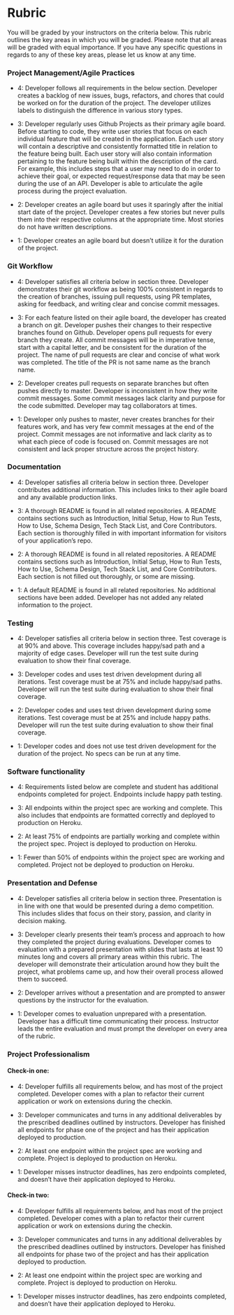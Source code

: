 # Rubric
You will be graded by your instructors on the criteria below. This rubric outlines the key areas in which you will be graded. Please note that all areas will be graded with equal importance. If you have any specific questions in regards to any of these key areas, please let us know at any time. 

### Project Management/Agile Practices

- 4: Developer follows all requirements in the below section. Developer creates a backlog of new issues, bugs, refactors, and chores that could be worked on for the duration of the project. The developer utilizes labels to distinguish the difference in various story types. 

- 3: Developer regularly uses Github Projects as their primary agile board. Before starting to code, they write user stories that focus on each individual feature that will be created in the application. Each user story will contain a descriptive and consistently formatted title in relation to the feature being built. Each user story will also contain information pertaining to the feature being built within the description of the card. For example, this includes steps that a user may need to do in order to achieve their goal, or expected request/response data that may be seen during the use of an API. Developer is able to articulate the agile process during the project evaluation. 

- 2: Developer creates an agile board but uses it sparingly after the initial start date of the project. Developer creates a few stories but never pulls them into their respective columns at the appropriate time. Most stories do not have written descriptions.

- 1: Developer creates an agile board but doesn’t utilize it for the duration of the project.

### Git Workflow

- 4: Developer satisfies all criteria below in section three. Developer demonstrates their git workflow as being 100% consistent in regards to the creation of branches, issuing pull requests, using PR templates, asking for feedback, and writing clear and concise commit messages.  

- 3: For each feature listed on their agile board, the developer has created a branch on git. Developer pushes their changes to their respective branches found on Github. Developer opens pull requests for every branch they create. All commit messages will be in imperative tense, start with a capital letter, and be consistent for the duration of the project. The name of pull requests are clear and concise of what work was completed. The title of the PR is not same name as the branch name.  

- 2: Developer creates pull requests on separate branches but often pushes directly to master. Developer is inconsistent in how they write commit messages. Some commit messages lack clarity and purpose for the code submitted. Developer may tag collaborators at times.

- 1: Developer only pushes to master, never creates branches for their features work, and has very few commit messages at the end of the project. Commit messages are not informative and lack clarity as to what each piece of code is focused on. Commit messages are not consistent and lack proper structure across the project history.

### Documentation

- 4: Developer satisfies all criteria below in section three. Developer contributes additional information. This includes links to their agile board and any available production links.

- 3: A thorough README is found in all related repositories. A README contains sections such as Introduction, Initial Setup, How to Run Tests, How to Use, Schema Design, Tech Stack List, and Core Contributors. Each section is thoroughly filled in with important information for visitors of your application’s repo.

- 2: A thorough README is found in all related repositories. A README contains sections such as Introduction, Initial Setup, How to Run Tests, How to Use, Schema Design, Tech Stack List, and Core Contributors. Each section is not filled out thoroughly, or some are missing.

- 1: A default README is found in all related repositories. No additional sections have been added. Developer has not added any related information to the project.

### Testing

- 4: Developer satisfies all criteria below in section three. Test coverage is at 90% and above. This coverage includes happy/sad path and a majority of edge cases. Developer will run the test suite during evaluation to show their final coverage.  

- 3: Developer codes and uses test driven development during all iterations. Test coverage must be at 75% and include happy/sad paths. Developer will run the test suite during evaluation to show their final coverage.  

- 2: Developer codes and uses test driven development during some iterations. Test coverage must be at 25% and include happy paths. Developer will run the test suite during evaluation to show their final coverage.  

- 1: Developer codes and does not use test driven development for the duration of the project. No specs can be run at any time. 

### Software functionality

- 4: Requirements listed below are complete and student has additional endpoints completed for project. Endpoints include happy path testing.

- 3: All endpoints within the project spec are working and complete. This also includes that endpoints are formatted correctly and deployed to production on Heroku. 

- 2: At least 75% of endpoints are partially working and complete within the project spec. Project is deployed to production on Heroku.

- 1: Fewer than 50% of endpoints within the project spec are working and completed. Project not be deployed to production on Heroku.

### Presentation and Defense

- 4: Developer satisfies all criteria below in section three. Presentation is in line with one that would be presented during a demo competition. This includes slides that focus on their story, passion, and clarity in decision making.

- 3: Developer clearly presents their team’s process and approach to how they completed the project during evaluations. Developer comes to evaluation with a prepared presentation with slides that lasts at least 10 minutes long and covers all primary areas within this rubric. The developer will demonstrate their articulation around how they built the project, what problems came up, and how their overall process allowed them to succeed. 

- 2: Developer arrives without a presentation and are prompted to answer questions by the instructor for the evaluation.   

- 1: Developer comes to evaluation unprepared with a presentation. Developer has a difficult time communicating their process. Instructor leads the entire evaluation and must prompt the developer on every area of the rubric. 

### Project Professionalism

#### Check-in one:

- 4: Developer fulfills all requirements below, and has most of the project completed. Developer comes with a plan to refactor their current application or work on extensions during the checkin. 

- 3: Developer communicates and turns in any additional deliverables by the prescribed deadlines outlined by instructors. Developer has finished all endpoints for phase one of the project and has their application deployed to production. 

- 2: At least one endpoint within the project spec are working and complete. Project is deployed to production on Heroku.

- 1: Developer misses instructor deadlines, has zero endpoints completed, and doesn’t have their application deployed to Heroku. 

#### Check-in two:

- 4: Developer fulfills all requirements below, and has most of the project completed. Developer comes with a plan to refactor their current application or work on extensions during the checkin. 

- 3: Developer communicates and turns in any additional deliverables by the prescribed deadlines outlined by instructors. Developer has finished all endpoints for phase two of the project and has their application deployed to production.  

- 2: At least one endpoint within the project spec are working and complete. Project is deployed to production on Heroku.

- 1: Developer misses instructor deadlines, has zero endpoints completed, and doesn’t have their application deployed to Heroku. 
